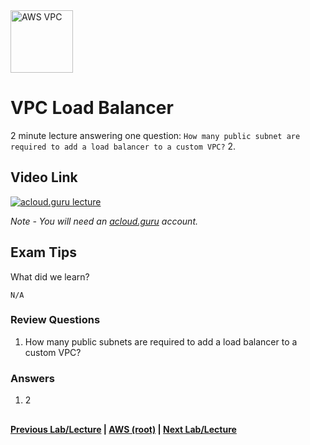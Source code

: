 <img src="https://i.imgur.com/4x1VSb6.png" height="100" title="AWS VPC" />


VPC Load Balancer 
======

2 minute lecture answering one question:  `How many public subnet are required to add a load balancer
to a custom VPC?` 2.
 
  
## Video Link

[![acloud.guru lecture](https://i.imgur.com/uUgmdWX.png)](https://acloud.guru/course/aws-certified-solutions-architect-associate/learn/vpc/49df150b-19b2-2fcd-a077-edb27dae6201/watch)

*Note - You will need an [acloud.guru](acloud.guru) account.*


## Exam Tips

What did we learn?

    N/A    
 
  
### Review Questions

1.  How many public subnets are required to add a load balancer to a custom VPC?


### Answers

1.  2

 
## 

**[Previous Lab/Lecture](vpc-nat-gateway-lab.md) | [AWS (root)](../readme.adoc) | [Next Lab/Lecture](vpc-load-balancer-lab.md)**








